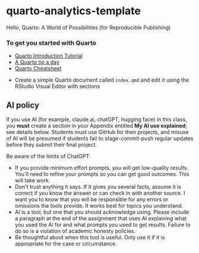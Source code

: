 # quarto-analytics-template

Hello, Quarto: A World of Possibilities (for Reproducible Publishing)

### To get you started with Quarto

* [Quarto Introduction Tutorial](https://quarto.org/docs/get-started/hello/rstudio.html)
* [A Quarto tip a day](https://mine-cetinkaya-rundel.github.io/quarto-tip-a-day/)
* [Quarto Cheatsheet](./Quarto_Cheat_Sheet.pdf)
- Create a simple Quarto document called `index.qmd` and edit it using the RStudio Visual Editor with sections 


## AI policy

If you use AI (for example, claude.ai, chatGPT, hugging face) in this class, you **must** create a section in your Appendix entitled **My AI use explained**; see details below.  Students must use GitHub for their projects, and misuse of AI will be presumed if students fail to stage-commit-push regular updates before they submit their final project.

Be aware of the limits of ChatGPT:

* If you provide minimum effort prompts, you will get low-quality results. You'll need to refine your prompts so you can get good outcomes. This will take work.
* Don't trust anything it says. If it gives you several facts, assume it is correct if you know the answer or can check in with another source. I want you to know that you will be responsible for any errors or omissions the tools provide. It works best for topics you understand.
* AI is a tool, but one that you should acknowledge using. Please include a paragraph at the end of the assignment that uses AI explaining what you used the AI for and what prompts you used to get results. Failure to do so is a violation of academic honesty policies.
* Be thoughtful about when this tool is useful. Only use it if it is appropriate for the case or circumstance.
